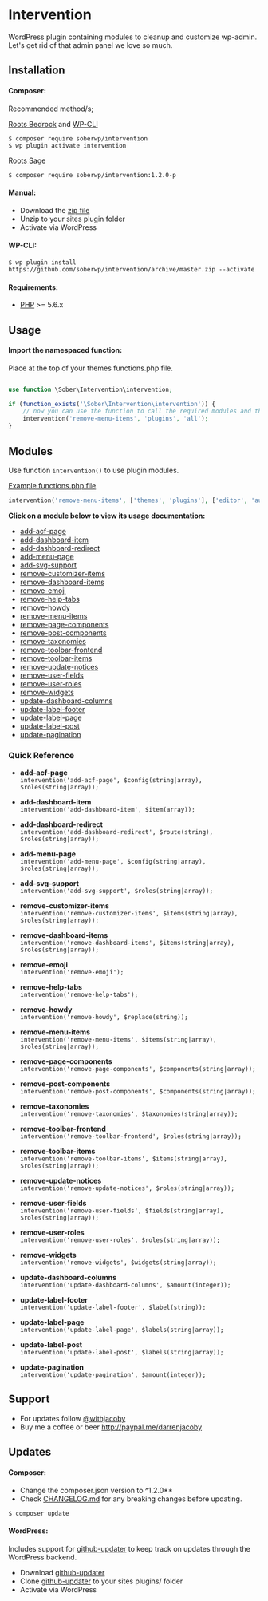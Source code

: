 # Intervention

WordPress plugin containing modules to cleanup and customize wp-admin. Let's get rid of that admin panel we love so much.

## Installation

#### Composer:

Recommended method/s;

[Roots Bedrock](https://roots.io/bedrock/) and [WP-CLI](http://wp-cli.org/)
```shell
$ composer require soberwp/intervention
$ wp plugin activate intervention
```

[Roots Sage](https://roots.io/sage/)
```shell
$ composer require soberwp/intervention:1.2.0-p
```

#### Manual:

* Download the [zip file](https://github.com/soberwp/intervention/archive/master.zip)
* Unzip to your sites plugin folder
* Activate via WordPress

#### WP-CLI:

```shell
$ wp plugin install https://github.com/soberwp/intervention/archive/master.zip --activate
```

#### Requirements:

* [PHP](http://php.net/manual/en/install.php) >= 5.6.x

## Usage

#### Import the namespaced function:

Place at the top of your themes functions.php file.
```php

use function \Sober\Intervention\intervention;

if (function_exists('\Sober\Intervention\intervention')) {
    // now you can use the function to call the required modules and their params
    intervention('remove-menu-items', 'plugins', 'all');
}
```

## Modules

Use function `intervention()` to use plugin modules.

[Example functions.php file](.github/functions.php.md)

```php
intervention('remove-menu-items', ['themes', 'plugins'], ['editor', 'author']);
```

**Click on a module below to view its usage documentation:**

* [add-acf-page](.github/add-acf-page.md)
* [add-dashboard-item](.github/add-dashboard-item.md)
* [add-dashboard-redirect](.github/add-dashboard-redirect.md)
* [add-menu-page](.github/add-menu-page.md)
* [add-svg-support](.github/add-svg-support.md)
* [remove-customizer-items](.github/remove-customizer-items.md)
* [remove-dashboard-items](.github/remove-dashboard-items.md)
* [remove-emoji](.github/remove-emoji.md)
* [remove-help-tabs](.github/remove-help-tabs.md)
* [remove-howdy](.github/remove-howdy.md)
* [remove-menu-items](.github/remove-menu-items.md)
* [remove-page-components](.github/remove-page-components.md)
* [remove-post-components](.github/remove-post-components.md)
* [remove-taxonomies](.github/remove-taxonomies.md)
* [remove-toolbar-frontend](.github/remove-toolbar-frontend.md)
* [remove-toolbar-items](.github/remove-toolbar-items.md)
* [remove-update-notices](.github/remove-update-notices.md)
* [remove-user-fields](.github/remove-user-fields.md)
* [remove-user-roles](.github/remove-user-roles.md)
* [remove-widgets](.github/remove-widgets.md)
* [update-dashboard-columns](.github/update-dashboard-columns.md)
* [update-label-footer](.github/update-label-footer.md)
* [update-label-page](.github/update-label-page.md)
* [update-label-post](.github/update-label-post.md)
* [update-pagination](.github/update-pagination.md)

### Quick Reference

* **add-acf-page**<br>
`intervention('add-acf-page', $config(string|array), $roles(string|array));`

* **add-dashboard-item**<br>
`intervention('add-dashboard-item', $item(array));`

* **add-dashboard-redirect**<br>
`intervention('add-dashboard-redirect', $route(string), $roles(string|array));`

* **add-menu-page**<br>
`intervention('add-menu-page', $config(string|array), $roles(string|array));`

* **add-svg-support**<br>
`intervention('add-svg-support', $roles(string|array));`

* **remove-customizer-items**<br>
`intervention('remove-customizer-items', $items(string|array), $roles(string|array));`

* **remove-dashboard-items**<br>
`intervention('remove-dashboard-items', $items(string|array), $roles(string|array));`

* **remove-emoji**<br>
`intervention('remove-emoji');`

* **remove-help-tabs**<br>
`intervention('remove-help-tabs');`

* **remove-howdy**<br>
`intervention('remove-howdy', $replace(string));`

* **remove-menu-items**<br>
`intervention('remove-menu-items', $items(string|array), $roles(string|array));`

* **remove-page-components**<br>
`intervention('remove-page-components', $components(string|array));`

* **remove-post-components**<br>
`intervention('remove-post-components', $components(string|array));`

* **remove-taxonomies**<br>
`intervention('remove-taxonomies', $taxonomies(string|array));`

* **remove-toolbar-frontend**<br>
`intervention('remove-toolbar-frontend', $roles(string|array));`

* **remove-toolbar-items**<br>
`intervention('remove-toolbar-items', $items(string|array), $roles(string|array));`

* **remove-update-notices**<br>
`intervention('remove-update-notices', $roles(string|array));`

* **remove-user-fields**<br>
`intervention('remove-user-fields', $fields(string|array), $roles(string|array));`

* **remove-user-roles**<br>
`intervention('remove-user-roles', $roles(string|array));`

* **remove-widgets**<br>
`intervention('remove-widgets', $widgets(string|array));`

* **update-dashboard-columns**<br>
`intervention('update-dashboard-columns', $amount(integer));`

* **update-label-footer**<br>
`intervention('update-label-footer', $label(string));`

* **update-label-page**<br>
`intervention('update-label-page', $labels(string|array));`

* **update-label-post**<br>
`intervention('update-label-post', $labels(string|array));`

* **update-pagination**<br>
`intervention('update-pagination', $amount(integer));`

## Support

* For updates follow [@withjacoby](https://twitter.com/withjacoby)
* Buy me a coffee or beer http://paypal.me/darrenjacoby

## Updates

#### Composer:

* Change the composer.json version to ^1.2.0**<br>
* Check [CHANGELOG.md](CHANGELOG.md) for any breaking changes before updating.

```shell
$ composer update
```

#### WordPress:

Includes support for [github-updater](https://github.com/afragen/github-updater) to keep track on updates through the WordPress backend.
* Download [github-updater](https://github.com/afragen/github-updater)
* Clone [github-updater](https://github.com/afragen/github-updater) to your sites plugins/ folder
* Activate via WordPress
